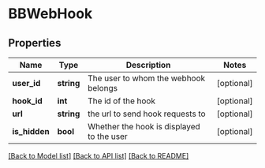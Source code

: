 # BBWebHook

## Properties
Name | Type | Description | Notes
------------ | ------------- | ------------- | -------------
**user_id** | **string** | The user to whom the webhook belongs | [optional] 
**hook_id** | **int** | The id of the hook | [optional] 
**url** | **string** | the url to send hook requests to | [optional] 
**is_hidden** | **bool** | Whether the hook is displayed to the user | [optional] 

[[Back to Model list]](../README.md#documentation-for-models) [[Back to API list]](../README.md#documentation-for-api-endpoints) [[Back to README]](../README.md)


